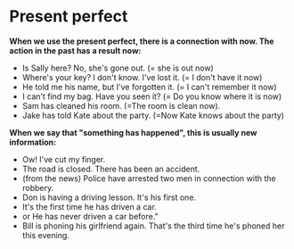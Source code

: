 # Present perfect 

**When we use the present perfect, there is a connection with now. The action in the past has a result now:**
* Is Sally here? No, she's gone out. (= she is out now)
* Where's your key? I don't know. I've lost it. (= I don't have it now)
* He told me his name, but I've forgotten it. (= I can't remember it now)
* I can't find my bag. Have you seen it? (= Do you know where it is now)
* Sam has cleaned his room. (=The room is clean now).
* Jake has told Kate about the party. (=Now Kate knows about the party)

**When we say that "something has happened", this is usually new information:**
* Ow! I've cut my finger.
* The road is closed. There has been an accident. 
* (from the news) Police have arrested two men in connection with the robbery.
* Don is having a driving lesson. It's his first one.
* It's the first time he has driven a car.
* or He has never driven a car before."
* Bill is phoning his girlfriend again. That's the third time he's phoned her this evening.
